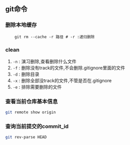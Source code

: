 ## git命令

### 删除本地缓存

```shell
    git rm --cache -r 路径 # -r :递归删除
```

### clean
1. `-n` : 演习删除,查看删除什么文件
2. `-f` : 删除没有track的文件,不会删除.gitignore里面的文件
3. `-d` : 删除目录
4. `-x` : 删除全部没track的文件,不管是否在.gitignore
5. `-e` : 排除需要删除的文件


### 查看当前仓库基本信息

```bash
git remote show origin
```

### 查询当前提交的commit_id
```bash
git rev-parse HEAD
```